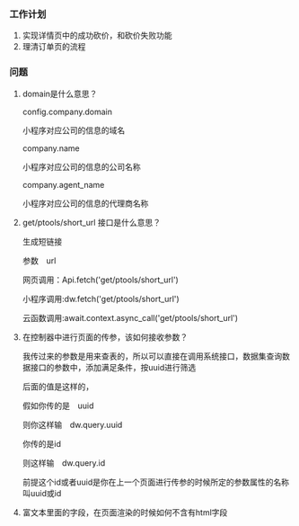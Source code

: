 ### 工作计划

1. 实现详情页中的成功砍价，和砍价失败功能
2. 理清订单页的流程

### 问题

1. domain是什么意思？

   config.company.domain

   小程序对应公司的信息的域名

   company.name 

   小程序对应公司的信息的公司名称

   company.agent_name

   小程序对应公司的信息的代理商名称

2. get/ptools/short_url 接口是什么意思？

   生成短链接

   参数　url

   网页调用：Api.fetch('get/ptools/short_url')

   小程序调用:dw.fetch('get/ptools/short_url')

   云函数调用:await.context.async_call('get/ptools/short_url')

3. 在控制器中进行页面的传参，该如何接收参数？

   我传过来的参数是用来查表的，所以可以直接在调用系统接口，数据集查询数据接口的参数中，添加满足条件，按uuid进行筛选

   后面的值是这样的，

   假如你传的是　uuid 

   则你这样输　dw.query.uuid

   你传的是id

   则这样输　dw.query.id

   前提这个id或者uuid是你在上一个页面进行传参的时候所定的参数属性的名称叫uuid或id

4. 富文本里面的字段，在页面渲染的时候如何不含有html字段